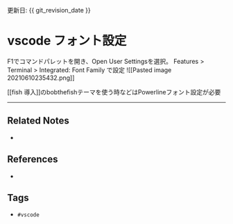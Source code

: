 更新日: {{ git_revision_date }}

# vscode フォント設定
F1でコマンドパレットを開き、Open User Settingsを選択。
Features > Terminal > Integrated: Font Family で設定
![[Pasted image 20210610235432.png]]


[[fish 導入]]のbobthefishテーマを使う時などはPowerlineフォント設定が必要

---
## Related Notes
- 

## References
- 

## Tags
- `#vscode` 